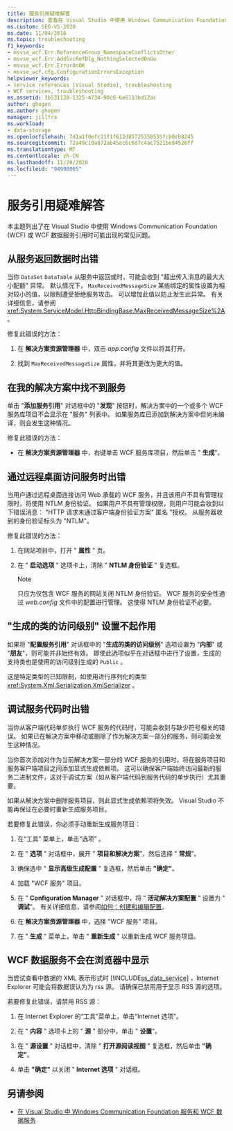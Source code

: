 ```yaml
---
title: 服务引用疑难解答
description: 查看在 Visual Studio 中使用 Windows Communication Foundation (WCF) 或 WCF 数据服务引用时可能出现的常见问题。
ms.custom: SEO-VS-2020
ms.date: 11/04/2016
ms.topic: troubleshooting
f1_keywords:
- msvse_wcf.Err.ReferenceGroup_NamespaceConflictsOther
- msvse_wcf.Err.AddSvcRefDlg_NothingSelectedOnGo
- msvse_wcf.Err.ErrorOnOK
- msvse_wcf.cfg.ConfigurationErrorsException
helpviewer_keywords:
- service references [Visual Studio], troubleshooting
- WCF services, troubleshooting
ms.assetid: 3b531120-1325-4734-90c6-6e6113bd12ac
author: ghogen
ms.author: ghogen
manager: jillfra
ms.workload:
- data-storage
ms.openlocfilehash: 7d1a1f0efc21f1f612d85725358555fcb0cb8245
ms.sourcegitcommit: 72a49c10a872ab45ec6c6d7c4ac7521be84526ff
ms.translationtype: MT
ms.contentlocale: zh-CN
ms.lasthandoff: 11/20/2020
ms.locfileid: "94998065"
---
```

# <a name="troubleshoot-service-references"></a>服务引用疑难解答

本主题列出了在 Visual Studio 中使用 Windows Communication Foundation (WCF) 或 WCF 数据服务引用时可能出现的常见问题。

## <a name="error-returning-data-from-a-service"></a>从服务返回数据时出错

当你 `DataSet` `DataTable` 从服务中返回或时，可能会收到 "超出传入消息的最大大小配额" 异常。 默认情况下， `MaxReceivedMessageSize` 某些绑定的属性设置为相对较小的值，以限制遭受拒绝服务攻击。 可以增加此值以防止发生此异常。 有关详细信息，请参阅 <xref:System.ServiceModel.HttpBindingBase.MaxReceivedMessageSize%2A>。

修复此错误的方法：

1. 在 **解决方案资源管理器** 中，双击 *app.config* 文件以将其打开。

2. 找到 `MaxReceivedMessageSize` 属性，并将其更改为更大的值。

## <a name="cannot-find-a-service-in-my-solution"></a>在我的解决方案中找不到服务

单击 "**添加服务引用**" 对话框中的 "**发现**" 按钮时，解决方案中的一个或多个 WCF 服务库项目不会显示在 "服务" 列表中。 如果服务库已添加到解决方案中但尚未编译，则会发生这种情况。

修复此错误的方法：

- 在 **解决方案资源管理器** 中，右键单击 WCF 服务库项目，然后单击 " **生成**"。

## <a name="error-accessing-a-service-over-a-remote-desktop"></a>通过远程桌面访问服务时出错

当用户通过远程桌面连接访问 Web 承载的 WCF 服务，并且该用户不具有管理权限时，将使用 NTLM 身份验证。 如果用户不具有管理权限，则用户可能会收到以下错误消息： "HTTP 请求未通过客户端身份验证方案" 匿名 "授权。 从服务器收到的身份验证标头为 "NTLM"。

修复此错误的方法：

1. 在网站项目中，打开 " **属性** " 页。

2. 在 " **启动选项** " 选项卡上，清除 " **NTLM 身份验证** " 复选框。

    > [!NOTE]
    > 只应为仅包含 WCF 服务的网站关闭 NTLM 身份验证。 WCF 服务的安全性通过 *web.config* 文件中的配置进行管理。 这使得 NTLM 身份验证不必要。

## <a name="access-level-for-generated-classes-setting-has-no-effect"></a>"生成的类的访问级别" 设置不起作用

如果将 "**配置服务引用**" 对话框中的 "**生成的类的访问级别**" 选项设置为 "**内部**" 或 "**朋友**"，则可能并非始终有效。 即使此选项似乎在对话框中进行了设置，生成的支持类也是使用的访问级别生成的 `Public` 。

这是特定类型的已知限制，如使用进行序列化的类型 <xref:System.Xml.Serialization.XmlSerializer> 。

## <a name="error-debugging-service-code"></a>调试服务代码时出错

当你从客户端代码单步执行 WCF 服务的代码时，可能会收到与缺少符号相关的错误。 如果已在解决方案中移动或删除了作为解决方案一部分的服务，则可能会发生这种情况。

当你首次添加对作为当前解决方案一部分的 WCF 服务的引用时，将在服务项目和服务客户端项目之间添加显式生成依赖项。 这可以确保客户端始终访问最新的服务二进制文件，这对于调试方案（如从客户端代码到服务代码的单步执行）尤其重要。

如果从解决方案中删除服务项目，则此显式生成依赖项将失效。 Visual Studio 不能再保证在必要时重新生成服务项目。

若要修复此错误，你必须手动重新生成服务项目：

1. 在“工具”  菜单上，单击“选项” 。

2. 在 " **选项** " 对话框中，展开 " **项目和解决方案**"，然后选择 " **常规**"。

3. 确保选中 " **显示高级生成配置** " 复选框，然后单击 **"确定"**。

4. 加载 "WCF 服务" 项目。

5. 在 " **Configuration Manager** " 对话框中，将 " **活动解决方案配置** " 设置为 " **调试**"。 有关详细信息，请参阅[如何：创建和编辑配置](../ide/how-to-create-and-edit-configurations.md)。

6. 在 **解决方案资源管理器** 中，选择 "WCF 服务" 项目。

7. 在 " **生成** " 菜单上，单击 " **重新生成** " 以重新生成 WCF 服务项目。

## <a name="wcf-data-services-do-not-display-in-the-browser"></a>WCF 数据服务不会在浏览器中显示

当尝试查看中数据的 XML 表示形式时 [!INCLUDE[ss_data_service](../data-tools/includes/ss_data_service_md.md)] ，Internet Explorer 可能会将数据误认为为 rss 源。 请确保已禁用用于显示 RSS 源的选项。

若要修复此错误，请禁用 RSS 源：

1. 在 Internet Explorer 的“工具”菜单上，单击“Internet 选项”。

2. 在 " **内容** " 选项卡上的 " **源** " 部分中，单击 " **设置**"。

3. 在 " **源设置** " 对话框中，清除 " **打开源阅读视图** " 复选框，然后单击 **"确定"**。

4. 单击 **"确定"** 以关闭 " **Internet 选项** " 对话框。

## <a name="see-also"></a>另请参阅

- [在 Visual Studio 中 Windows Communication Foundation 服务和 WCF 数据服务](../data-tools/windows-communication-foundation-services-and-wcf-data-services-in-visual-studio.md)
